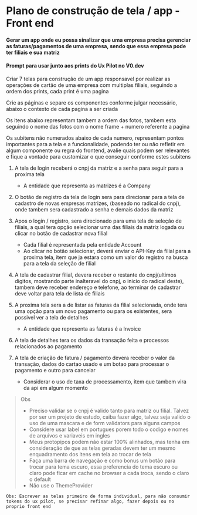 # Plano de construção de tela / app - Front end

#### Gerar um app onde eu possa sinalizar que uma empresa precisa gerenciar as faturas/pagamentos de uma empresa, sendo que essa empresa pode ter filiais e sua matriz


#### Prompt para usar junto aos prints do Ux Pilot no V0.dev

Criar 7 telas para construção de um app responsavel por realizar as operações de cartão de uma empresa com multiplas filiais, seguindo a ordem dos prints, cada print é uma pagina

Crie as páginas e separe os componentes conforme julgar necessário, abaixo o contexto de cada pagina a ser criada

Os itens abaixo representam tambem a ordem das fotos, tambem esta seguindo o nome das fotos com o nome frame + numero referente a pagina

Os subitens não numerados abaixo de cada numero, representam pontos importantes para a tela e a funcionalidade, podendo ter ou não refletir em algum componente ou regra do frontend, avalie quais podem ser relevantes e fique a vontade para customizar o que conseguir conforme estes subitens

1. A tela de login receberá o cnpj da matriz e a senha para seguir para a proxima tela
    - A entidade que representa as matrizes é a Company

2. O botão de registro da tela de login sera para direcionar para a tela de cadastro de novas empresas matrizes, (baseado no radical do cnpj), onde tambem sera cadastrado a senha e demais dados da matriz

3. Apos o login / registro, sera direcionado para uma tela de seleção de filiais, a qual tera opção selecionar uma das filiais da matriz logada ou clicar no botão de cadastrar nova filial
    - Cada filial é representada pela entidade Account
    - Ao clicar no botão selecionar, deverá enviar o API-Key da filial para a proxima tela, item que ja estara como um valor do registro na busca para a tela da seleção de filial

4. A tela de cadastrar filial, devera receber o restante do cnpj(ultimos digitos, mostrando parte inalteravel do cnpj, o inicio do radical deste), tambem deve receber endereço e telefone, ao terminar de cadastrar deve voltar para tela de lista de filiais

5. A proxima tela sera a de listar as faturas da filial selecionada, onde tera uma opção para um novo pagamento ou para os existentes, sera possivel ver a tela de detalhes
    - A entidade que representa as faturas é a Invoice

6. A tela de detalhes tera os dados da transação feita e processos relacionados ao pagamento
    
7. A tela de criação de fatura / pagamento devera receber o valor da transação, dados do cartao usado e um botao para processar o pagamento e outro para cancelar
    - Considerar o uso de taxa de processamento, item que tambem vira da api em algum momento


>Obs
> - Preciso validar se o cnpj é valido tanto para matriz ou filial. Talvez por ser um projeto de estudo, caiba fazer algo, talvez seja valido o uso de uma mascara e de form validators para alguns campos 
> - Considere usar label em portugues porem todo o codigo e nomes de arquivos e variaveis em ingles
> - Meus protopipos podem não estar 100% alinhados, mas tenha em consideração de que as telas geradas devem ter um mesmo enquadramento dos itens em tela ao trocar de tela
> - Faça uma barra de navegação e como bonus um botão para trocar para tema escuro, essa preferencia do tema escuro ou claro pode ficar em cache no browser a cada troca, sendo o claro o default
> - Não use o ThemeProvider



`Obs: Escrever as telas primeiro de forma individual, para não consumir tokens do ux pilot, se precisar refinar algo, fazer depois ou no proprio front end`